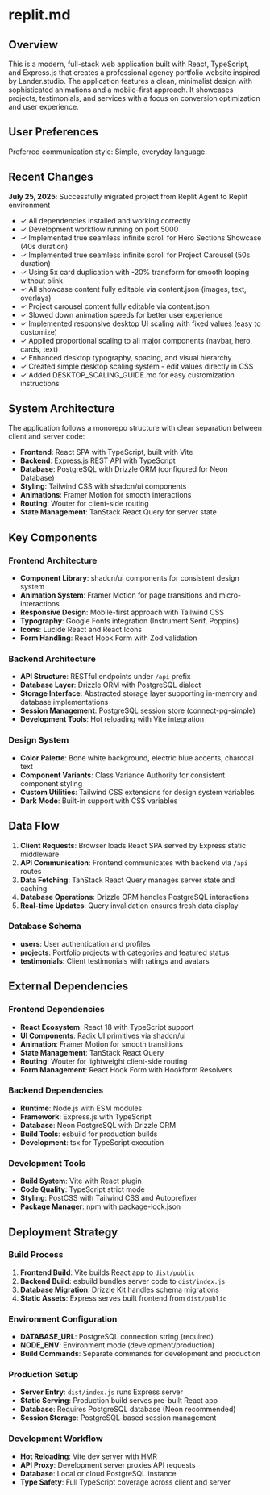 # replit.md

## Overview

This is a modern, full-stack web application built with React, TypeScript, and Express.js that creates a professional agency portfolio website inspired by Lander.studio. The application features a clean, minimalist design with sophisticated animations and a mobile-first approach. It showcases projects, testimonials, and services with a focus on conversion optimization and user experience.

## User Preferences

Preferred communication style: Simple, everyday language.

## Recent Changes

**July 25, 2025**: Successfully migrated project from Replit Agent to Replit environment
- ✓ All dependencies installed and working correctly  
- ✓ Development workflow running on port 5000
- ✓ Implemented true seamless infinite scroll for Hero Sections Showcase (40s duration)
- ✓ Implemented true seamless infinite scroll for Project Carousel (50s duration)
- ✓ Using 5x card duplication with -20% transform for smooth looping without blink
- ✓ All showcase content fully editable via content.json (images, text, overlays)
- ✓ Project carousel content fully editable via content.json
- ✓ Slowed down animation speeds for better user experience
- ✓ Implemented responsive desktop UI scaling with fixed values (easy to customize)
- ✓ Applied proportional scaling to all major components (navbar, hero, cards, text)
- ✓ Enhanced desktop typography, spacing, and visual hierarchy
- ✓ Created simple desktop scaling system - edit values directly in CSS
- ✓ Added DESKTOP_SCALING_GUIDE.md for easy customization instructions

## System Architecture

The application follows a monorepo structure with clear separation between client and server code:

- **Frontend**: React SPA with TypeScript, built with Vite
- **Backend**: Express.js REST API with TypeScript
- **Database**: PostgreSQL with Drizzle ORM (configured for Neon Database)
- **Styling**: Tailwind CSS with shadcn/ui components
- **Animations**: Framer Motion for smooth interactions
- **Routing**: Wouter for client-side routing
- **State Management**: TanStack React Query for server state

## Key Components

### Frontend Architecture
- **Component Library**: shadcn/ui components for consistent design system
- **Animation System**: Framer Motion for page transitions and micro-interactions
- **Responsive Design**: Mobile-first approach with Tailwind CSS
- **Typography**: Google Fonts integration (Instrument Serif, Poppins)
- **Icons**: Lucide React and React Icons
- **Form Handling**: React Hook Form with Zod validation

### Backend Architecture
- **API Structure**: RESTful endpoints under `/api` prefix
- **Database Layer**: Drizzle ORM with PostgreSQL dialect
- **Storage Interface**: Abstracted storage layer supporting in-memory and database implementations
- **Session Management**: PostgreSQL session store (connect-pg-simple)
- **Development Tools**: Hot reloading with Vite integration

### Design System
- **Color Palette**: Bone white background, electric blue accents, charcoal text
- **Component Variants**: Class Variance Authority for consistent component styling
- **Custom Utilities**: Tailwind CSS extensions for design system variables
- **Dark Mode**: Built-in support with CSS variables

## Data Flow

1. **Client Requests**: Browser loads React SPA served by Express static middleware
2. **API Communication**: Frontend communicates with backend via `/api` routes
3. **Data Fetching**: TanStack React Query manages server state and caching
4. **Database Operations**: Drizzle ORM handles PostgreSQL interactions
5. **Real-time Updates**: Query invalidation ensures fresh data display

### Database Schema
- **users**: User authentication and profiles
- **projects**: Portfolio projects with categories and featured status
- **testimonials**: Client testimonials with ratings and avatars

## External Dependencies

### Frontend Dependencies
- **React Ecosystem**: React 18 with TypeScript support
- **UI Components**: Radix UI primitives via shadcn/ui
- **Animation**: Framer Motion for smooth transitions
- **State Management**: TanStack React Query
- **Routing**: Wouter for lightweight client-side routing
- **Form Management**: React Hook Form with Hookform Resolvers

### Backend Dependencies
- **Runtime**: Node.js with ESM modules
- **Framework**: Express.js with TypeScript
- **Database**: Neon PostgreSQL with Drizzle ORM
- **Build Tools**: esbuild for production builds
- **Development**: tsx for TypeScript execution

### Development Tools
- **Build System**: Vite with React plugin
- **Code Quality**: TypeScript strict mode
- **Styling**: PostCSS with Tailwind CSS and Autoprefixer
- **Package Manager**: npm with package-lock.json

## Deployment Strategy

### Build Process
1. **Frontend Build**: Vite builds React app to `dist/public`
2. **Backend Build**: esbuild bundles server code to `dist/index.js`
3. **Database Migration**: Drizzle Kit handles schema migrations
4. **Static Assets**: Express serves built frontend from `dist/public`

### Environment Configuration
- **DATABASE_URL**: PostgreSQL connection string (required)
- **NODE_ENV**: Environment mode (development/production)
- **Build Commands**: Separate commands for development and production

### Production Setup
- **Server Entry**: `dist/index.js` runs Express server
- **Static Serving**: Production build serves pre-built React app
- **Database**: Requires PostgreSQL database (Neon recommended)
- **Session Storage**: PostgreSQL-based session management

### Development Workflow
- **Hot Reloading**: Vite dev server with HMR
- **API Proxy**: Development server proxies API requests
- **Database**: Local or cloud PostgreSQL instance
- **Type Safety**: Full TypeScript coverage across client and server